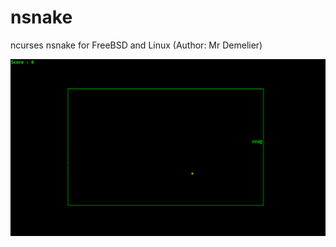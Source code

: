 # nsnake
ncurses nsnake for FreeBSD and Linux (Author: Mr Demelier)


![img](https://raw.githubusercontent.com/spartrekus/nsnake/master/nsnake.png)


